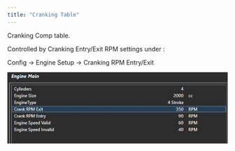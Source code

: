 ```yaml
---
title: "Cranking Table"
---
```


Cranking Comp table. &nbsp;


Controlled by Cranking Entry/Exit RPM settings under :&nbsp;


Config -\> Engine Setup -\> Cranking RPM Entry/Exit


![Image](</img/NewItem356.png>)
